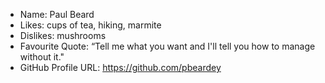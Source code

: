 - Name: Paul Beard
- Likes: cups of tea, hiking, marmite
- Dislikes: mushrooms
- Favourite Quote: “Tell me what you want and I'll tell you how to manage without it."
- GitHub Profile URL: https://github.com/pbeardey